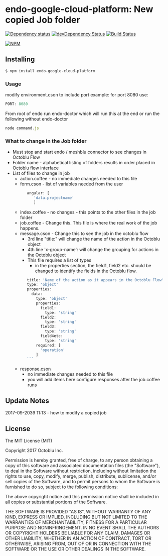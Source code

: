 # endo-google-cloud-platform: New copied Job folder

[![Dependency status](http://img.shields.io/david/ratokeshi/endo-google-cloud-platform?style=flat)](https://david-dm.org/ratokeshi/endo-google-cloud-platform)
[![devDependency Status](http://img.shields.io/david/dev/ratokeshi/endo-google-cloud-platform.svg?style=flat)](https://david-dm.org/ratokeshi/endo-google-cloud-platform#info=devDependencies)
[![Build Status](http://img.shields.io/travis/ratokeshi/endo-google-cloud-platform.svg?style=flat&branch=master)](https://travis-ci.org/ratokeshi/endo-google-cloud-platform)

[![NPM](https://nodei.co/npm/endo-google-cloud-platform.svg?style=flat)](https://npmjs.org/package/endo-google-cloud-platform)

## Installing

```bash
$ npm install endo-google-cloud-platform
```

### Usage
modify environment.cson to include port example: for port 8080 use:
```javascript
PORT: 8080
```
From root of endo run endo-doctor which will run this at the end or run the following without endo-doctor
```javascript
node command.js
```
### What to change in the Job folder
*  Must stop and start endo / meshblu connector to see changes in Octoblu Flow
*  Folder name - alphabetical listing of folders results in order placed in Octoblu flow interface
*  List of files to change in job
    *  action.coffee - no immediate changes needed to this file
    *  form.cson - list of variables needed from the user
       ```javascript
          angular: [
             'data.projectname'
             ]
       ```
    *  index.coffee - no changes - this points to the other files in the job folder
    *  job.coffee - Change this. This file is where the real work of the job happens.
    *  message.cson - Change this to see the job in the octoblu flow
        *  3rd line "title:" will change the name of the action in the Octoblu object
        *  4th line 'x-group-name': will change the grouping for actions in the Octoblu object
        *  This file requires a list of types
            *  in the properties section, the field1, field2 etc. should be changed to identify the fields in the Octoblu flow.
         ```javascript
            title: 'Name of the action as it appears in the Octoblu Flow'
            type: 'object'
            properties:
              data:
                type: 'object'
                properties:
                  field1:
                    type: 'string'
                  field2:
                    type: 'string'
                  field3:
                    type: 'string'
                  field4etc:
                    type: 'string'
                required: [
                  'operation'
                ]
            ```
    *  response.cson
        *  no immediate changes needed to this file
        *  you will add items here configure responses after the job.coffee runs

## Update Notes
2017-09-2039 11:13 - how to modify a copied job



## License

The MIT License (MIT)

Copyright 2017 Octoblu Inc.

Permission is hereby granted, free of charge, to any person obtaining a copy
of this software and associated documentation files (the "Software"), to deal
in the Software without restriction, including without limitation the rights
to use, copy, modify, merge, publish, distribute, sublicense, and/or sell
copies of the Software, and to permit persons to whom the Software is
furnished to do so, subject to the following conditions:

The above copyright notice and this permission notice shall be included in
all copies or substantial portions of the Software.

THE SOFTWARE IS PROVIDED "AS IS", WITHOUT WARRANTY OF ANY KIND, EXPRESS OR
IMPLIED, INCLUDING BUT NOT LIMITED TO THE WARRANTIES OF MERCHANTABILITY,
FITNESS FOR A PARTICULAR PURPOSE AND NONINFRINGEMENT. IN NO EVENT SHALL THE
AUTHORS OR COPYRIGHT HOLDERS BE LIABLE FOR ANY CLAIM, DAMAGES OR OTHER
LIABILITY, WHETHER IN AN ACTION OF CONTRACT, TORT OR OTHERWISE, ARISING FROM,
OUT OF OR IN CONNECTION WITH THE SOFTWARE OR THE USE OR OTHER DEALINGS IN
THE SOFTWARE.
